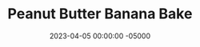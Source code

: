 ---
layout: post
title: "Peanut Butter Banana Bake"
date:   2023-04-05 00:00:00 -05000
categories: 
- Recipes
- Healthier Dessert
permalink: /recipes/peanut-butter-banana-bake
image: /assets/Food/Healthier Dessert/PB Banana Bake/pb-banana-bake.jpg
ing: pbbbake-ing
facts: pbbbake-facts
Prep: 15
Rest: 
Cook: 30
Source1: https://www.sammibrondo.com/blog/peanut-butter-banana-bars
Source2: 
whisk: https://s.samsungfood.com/e6Lb7
tags: 
- nut
- oats
- oatmeal
- gluten free
- rolled oats
- quick oats
- vanilla
- chocolate chips
Description: Remember how I mentioned that most healthy recipes are a combo of banana, peanut butter, chocolate, and oats? Well this is my baked version of that formula.  For a no-bake recipe with similar ingredients, see my <a href="cookie-bar">No Bake Chocolate Chip Cookie Bars</a>
Instructions: 
- Preheat the oven to 350F. Line a 9x5 loaf pan or 8x8 baking pan with parchment paper<br><br>

- Mash the ripe bananas with a fork (or blend them and add them to the bowl). Mix in the peanut butter, oats, salt, and vanilla until combined. Fold in the chocolate chips<br><br>

- Pour mixture into the pan, using a spoon to smooth it out.  Bake for 25-30 minutes in the loaf pan<br><br>

- Or bake as mini muffins, 15 minutes at 350F. Makes 24<br><br>

- Take out of the pan and place on a cooling rack for 1 hour. Cut into 10 and store in tupperware in the fridge (3-5 days), or put extras in the freezer
---